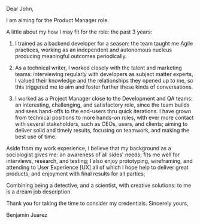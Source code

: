 Dear John,

I am aiming for the Product Manager role.

A little about my how I may fit for the role: the past 3 years:

1.  I trained as a backend developer for a season: the team taught me
    Agile practices, working as an independent and autonomous nucleus
    producing meaningful outcomes periodically.

2.  As a technical writer, I worked closely with the talent and
    marketing teams: interviewing regularly with developers as subject
    matter experts, I valued their knowledge and the relationships they
    opened up to me, so this triggered me to aim and foster further
    these kinds of conversations.

3.  I worked as a Project Manager close to the Development and QA teams:
    an interesting, challenging, and satisfactory role, since the team
    builds and sees hand-offs to the end-users thru quick iterations. I
    have grown from technical positions to more hands-on roles, with
    ever more contact with several stakeholders, such as CEOs, users,
    and clients; aiming to deliver solid and timely results, focusing on
    teamwork, and making the best use of time.

Aside from my work experience, I believe that my background as a
sociologist gives me: an awareness of all sides' needs; fits me well for
interviews, research, and testing; I also enjoy prototyping,
wireframing, and attending to User Experience [UX] all of which I hope
help to deliver great products, and enjoyment with final results for all
parties;

Combining being a detective, and a scientist, with creative solutions:
to me is a dream job description.

Thank you for taking the time to consider my credentials.
Sincerely yours,

Benjamin Juarez
